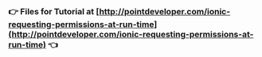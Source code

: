 ### :point_right: Files for Tutorial at [http://pointdeveloper.com/ionic-requesting-permissions-at-run-time](http://pointdeveloper.com/ionic-requesting-permissions-at-run-time)  :point_left:
